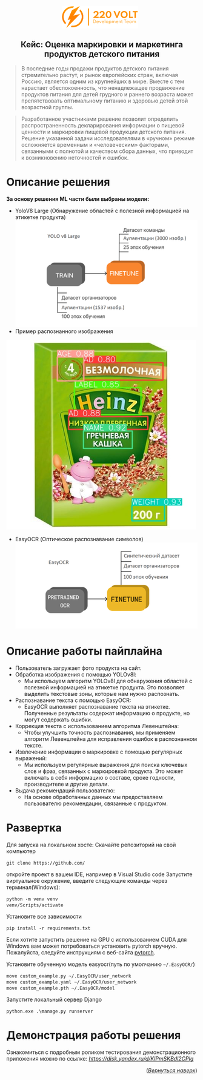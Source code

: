 <p align="center">
    <img src="./readme_images/220voltlogo.png" alt="Логотип проекта" width="200" style="display: inline-block; vertical-align: middle; margin-right: 10px;"/>  <br/>
    <H2 align="center">Кейс: Оценка маркировки и маркетинга продуктов детского питания</H2> 
</p>

> В последние годы продажи продуктов детского питания стремительно растут, и рынок европейских стран, включая Россию, является одним из крупнейших в мире. Вместе с тем нарастает обеспокоенность, что ненадлежащее продвижение продуктов питания для детей грудного и раннего возраста может препятствовать оптимальному питанию и здоровью детей этой возрастной группы.

>Разработанное участниками решение позволит определить распространенность декларирования информации о пищевой ценности и маркировки пищевой продукции детского питания. Решение указанной задачи исследователями в «ручном» режиме осложняется временным и «человеческим» факторами, связанными с полнотой и качеством сбора данных, что приводит к возникновению неточностей и ошибок. 


# Описание решения
**За основу решения ML части были выбраны модели:**
* YoloV8 Large (Обнаружение областей с полезной информацией на этикетке продукта)
![изображение](readme_images/YOLO.png)
* Пример распознанного изображения
  
![изображение](readme_images/YOLOprediction.jpg)

* EasyOCR (Оптическое распознавание символов)
![изображение](readme_images/EasyOCR.png)

# Описание работы пайплайна
- Пользователь загружает фото продукта на сайт.
- Обработка изображения с помощью YOLOv8l:
    - Мы используем алгоритм YOLOv8l для обнаружения областей с полезной информацией на этикетке продукта. Это позволяет выделить текстовые зоны, которые нам нужно распознать.
- Распознавание текста с помощью EasyOCR:
    - EasyOCR выполняет распознавание текста на этикетке. Полученные результаты содержат информацию о продукте, но могут содержать ошибки.
- Коррекция текста с использованием алгоритма Левенштейна:
    - Чтобы улучшить точность распознавания, мы применяем алгоритм Левенштейна для исправления ошибок в распознанном тексте.
- Извлечение информации о маркировке с помощью регулярных выражений:
    - Мы используем регулярные выражения для поиска ключевых слов и фраз, связанных с маркировкой продукта. Это может включать в себя информацию о составе, сроке годности, производителе и другие детали.
- Выдача рекомендаций пользователю:
    - На основе обработанных данных мы предоставляем пользователю рекомендации, связанные с продуктом.


# Развертка

Для запуска на локальном хосте:
Скачайте репозиторий на свой компьютер 
```
git clone https://github.com/
```
откройте проект в вашем IDE, например в Visual Studio code
Запустите виртуальное окружение, введите следующие команды через терминал(Windows):
```
python -m venv venv
venv/Scripts/activate
```
Установите все зависимости
```
pip install -r requirements.txt
```
Если хотите запустить решение на GPU с использованием CUDA для Windows вам может потребоваться установить pytorch вручную. Пожалуйста, следуйте инструкциям с веб-сайта <a href="https://pytorch.org/">pytorch</a>.

Установите обученную модель easyocr(путь по умолчанию `~/.EasyOCR/`)
```
move custom_example.py ~/.EasyOCR/user_network
move custom_example.yaml ~/.EasyOCR/user_network
move custom_example.pth ~/.EasyOCR/model
```
Запустите локальный сервер Django
```commandline
python.exe .\manage.py runserver
```

# Демонстрация работы решения

Ознакомиться с подробным роликом тестирования демонстрационного приложения можно по ссылке: *https://disk.yandex.ru/d/KlPmSKBdl2CPIg*

<p align="right">(<a href="#readme-top"><i>Вернуться наверх</i></a>)</p>
